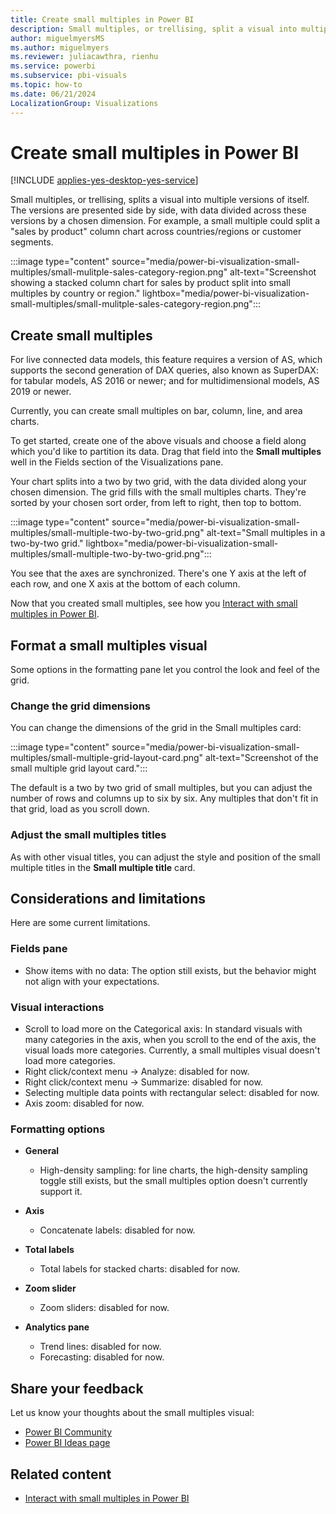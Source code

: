 ```yaml
---
title: Create small multiples in Power BI
description: Small multiples, or trellising, split a visual into multiple versions of itself, presented side by side, with its data partitioned across these versions by a chosen dimension.
author: miguelmyersMS
ms.author: miguelmyers
ms.reviewer: juliacawthra, rienhu
ms.service: powerbi
ms.subservice: pbi-visuals
ms.topic: how-to
ms.date: 06/21/2024
LocalizationGroup: Visualizations
---
```

# Create small multiples in Power BI

[!INCLUDE [applies-yes-desktop-yes-service](../includes/applies-yes-desktop-yes-service.md)]

Small multiples, or trellising, splits a visual into multiple versions of itself. The versions are presented side by side, with data divided across these versions by a chosen dimension. For example, a small multiple could split a "sales by product" column chart across countries/regions or customer segments.

:::image type="content" source="media/power-bi-visualization-small-multiples/small-mulitple-sales-category-region.png" alt-text="Screenshot showing a stacked column chart for sales by product split into small multiples by country or region." lightbox="media/power-bi-visualization-small-multiples/small-mulitple-sales-category-region.png":::

## Create small multiples

For live connected data models, this feature requires a version of AS, which supports the second generation of DAX queries, also known as SuperDAX: for tabular models, AS 2016 or newer; and for multidimensional models, AS 2019 or newer.

Currently, you can create small multiples on bar, column, line, and area charts.

To get started, create one of the above visuals and choose a field along which you'd like to partition its data. Drag that field into the **Small multiples** well in the Fields section of the Visualizations pane.

Your chart splits into a two by two grid, with the data divided along your chosen dimension. The grid fills with the small multiples charts. They're sorted by your chosen sort order, from left to right, then top to bottom.

:::image type="content" source="media/power-bi-visualization-small-multiples/small-multiple-two-by-two-grid.png" alt-text="Small multiples in a two-by-two grid." lightbox="media/power-bi-visualization-small-multiples/small-multiple-two-by-two-grid.png":::

You see that the axes are synchronized. There's one Y axis at the left of each row, and one X axis at the bottom of each column.

Now that you created small multiples, see how you [Interact with small multiples in Power BI](power-bi-visualization-small-multiples-interact.md).

## Format a small multiples visual

Some options in the formatting pane let you control the look and feel of the grid.

### Change the grid dimensions

You can change the dimensions of the grid in the Small multiples card:

:::image type="content" source="media/power-bi-visualization-small-multiples/small-multiple-grid-layout-card.png" alt-text="Screenshot of the small multiple grid layout card.":::

The default is a two by two grid of small multiples, but you can adjust the number of rows and columns up to six by six. Any multiples that don't fit in that grid, load as you scroll down.

### Adjust the small multiples titles

As with other visual titles, you can adjust the style and position of the small multiple titles in the **Small multiple title** card.

## Considerations and limitations

Here are some current limitations.

### Fields pane

- Show items with no data: The option still exists, but the behavior might not align with your expectations.

### Visual interactions

- Scroll to load more on the Categorical axis: In standard visuals with many categories in the axis, when you scroll to the end of the axis, the visual loads more categories. Currently, a small multiples visual doesn't load more categories.
- Right click/context menu -> Analyze: disabled for now.
- Right click/context menu -> Summarize: disabled for now.
- Selecting multiple data points with rectangular select: disabled for now.
- Axis zoom: disabled for now.

### Formatting options

- **General**
  - High-density sampling: for line charts, the high-density sampling toggle still exists, but the small multiples option doesn't currently support it.

- **Axis**
  - Concatenate labels: disabled for now.

- **Total labels**
  - Total labels for stacked charts: disabled for now.

- **Zoom slider**
  - Zoom sliders: disabled for now.

- **Analytics pane**
  - Trend lines: disabled for now.
  - Forecasting: disabled for now.

## Share your feedback

Let us know your thoughts about the small multiples visual:

- [Power BI Community](https://community.powerbi.com/)
- [Power BI Ideas page](https://ideas.powerbi.com/ideas/)

## Related content

- [Interact with small multiples in Power BI](power-bi-visualization-small-multiples-interact.md)
